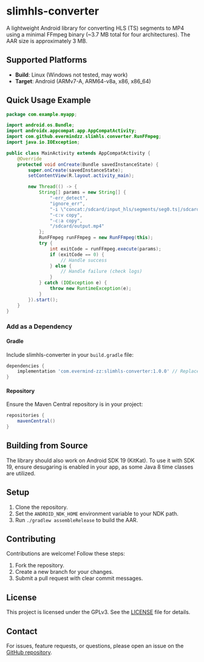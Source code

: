 # slimhls-converter
A lightweight Android library for converting HLS (TS) segments to MP4 using
a minimal FFmpeg binary (~3.7 MB total for four architectures).
The AAR size is approximately 3 MB.

## Supported Platforms

- **Build**: Linux (Windows not tested, may work)
- **Target**: Android (ARMv7-A, ARM64-v8a, x86, x86_64)

## Quick Usage Example
```java
package com.example.myapp;

import android.os.Bundle;
import androidx.appcompat.app.AppCompatActivity;
import com.github.evermindzz.slimhls.converter.RunFFmpeg;
import java.io.IOException;

public class MainActivity extends AppCompatActivity {
    @Override
    protected void onCreate(Bundle savedInstanceState) {
        super.onCreate(savedInstanceState);
        setContentView(R.layout.activity_main);

        new Thread(() -> {
            String[] params = new String[] {
                "-err_detect",
                "ignore_err",
                "-i \"concat:/sdcard/input_hls/segments/seg0.ts|/sdcard/input_hls/segments/seg1.ts|/sdcard/input_hls/segments/seg2.ts|/sdcard/input_hls/segments/seg3.ts|/sdcard/input_hls/segments/seg4.ts\",
                "-c:v copy",
                "-c:a copy",
                "/sdcard/output.mp4"
            };
            RunFFmpeg runFFmpeg = new RunFFmpeg(this);
            try {
                int exitCode = runFFmpeg.execute(params);
                if (exitCode == 0) {
                    // Handle success
                } else {
                    // Handle failure (check logs)
                }
            } catch (IOException e) {
                throw new RuntimeException(e);
            }
        }).start();
    }
}
```

### Add as a Dependency
#### Gradle
Include slimhls-converter in your `build.gradle` file:

```gradle
dependencies {
    implementation 'com.evermind-zz:slimhls-converter:1.0.0' // Replace with the latest version
}
```

#### Repository
Ensure the Maven Central repository is in your project:

```gradle
repositories {
    mavenCentral()
}
```

## Building from Source

The library should also work on Android SDK 19 (KitKat). To use it with SDK 19, ensure
desugaring is enabled in your app, as some Java 8 time classes are utilized.

## Setup
1. Clone the repository.
2. Set the `ANDROID_NDK_HOME` environment variable to your NDK path.
3. Run `./gradlew assembleRelease` to build the AAR.

## Contributing
Contributions are welcome! Follow these steps:
1. Fork the repository.
2. Create a new branch for your changes.
3. Submit a pull request with clear commit messages.

## License
This project is licensed under the GPLv3. See the [LICENSE](LICENSE)
file for details.

## Contact
For issues, feature requests, or questions, please open an issue on the
[GitHub repository](https://github.com/evermind-zz/slimhls-converter).
